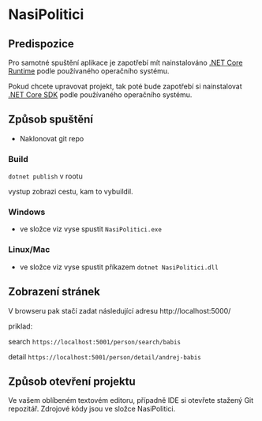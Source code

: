 # NasiPolitici

## Predispozice

Pro samotné spuštění aplikace je zapotřebí mít nainstalováno [.NET Core Runtime](https://dotnet.microsoft.com/download) podle používaného operačního systému.

Pokud chcete upravovat projekt, tak poté bude zapotřebí si nainstalovat [.NET Core SDK](https://dotnet.microsoft.com/download) podle používaného operačního systému.

## Způsob spuštění

- Naklonovat git repo

### Build

`dotnet publish` v rootu

vystup zobrazi cestu, kam to vybuildil.

### Windows

- ve složce viz vyse spustit `NasiPolitici.exe`

### Linux/Mac

- ve složce viz vyse spustit příkazem `dotnet NasiPolitici.dll`

## Zobrazení stránek

V browseru pak stačí zadat následující adresu http://localhost:5000/

priklad:

search `https://localhost:5001/person/search/babis`

detail `https://localhost:5001/person/detail/andrej-babis`

## Způsob otevření projektu

Ve vašem oblíbeném textovém editoru, případně IDE si otevřete stažený Git repozitář. Zdrojové kódy jsou ve složce NasiPolitici.
